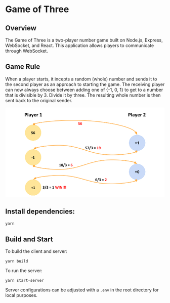 # Game of Three

## Overview

The Game of Three is a two-player number game built on Node.js, Express, WebSocket, and React. This application allows players to communicate through WebSocket.

## Game Rule

When a player starts, it incepts a random (whole) number and sends it to the second player as an approach to starting the game. The receiving player can now always choose between adding one of {-1, 0, 1} to get to a number that is divisible by 3. Divide it by three. The resulting whole number is then sent back to the original sender.

![Alt text](image.png)

## Install dependencies:

```
yarn
```

## Build and Start

To build the client and server:

```
yarn build
```

To run the server:

```
yarn start-server
```

Server configurations can be adjusted with a `.env` in the root directory for local purposes.
